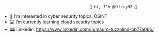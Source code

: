                                            👋 Hi, I’m @Kilroy92 👋
                                                                    
- 👀 I’m interested in cyber security topics, OSINT
- 💻 I’m currently learning cloud security topics
- 🕮 Linkedin: https://www.linkedin.com/in/mauro-tuzzolino-bb77a0bb/

<!---
Kilroy92/Kilroy92 is a ✨ special ✨ repository because its `README.md` (this file) appears on your GitHub profile.
You can click the Preview link to take a look at your changes.
--->
